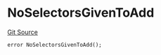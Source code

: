 # NoSelectorsGivenToAdd
[Git Source](https://github.com/thrackle-io/tron/blob/a32755ef70ede3dfc3a49e226e4b15ac07a36ebd/src/protocol/economic/ruleProcessor/RuleProcessorDiamondLib.sol)


```solidity
error NoSelectorsGivenToAdd();
```

